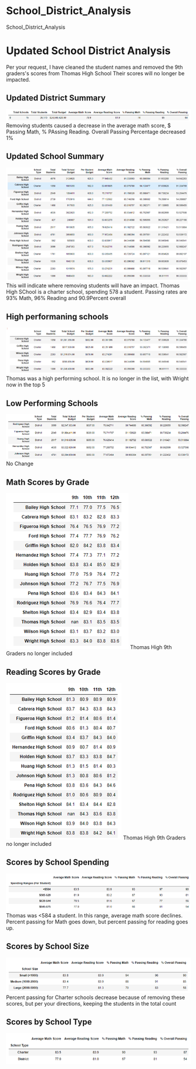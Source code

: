 # School_District_Analysis
School_District_Analysis

# Updated School District Analysis
Per your request, I have cleaned the student names and removed the 9th graders's scores from Thomas High School  Their scores will no longer be impacted.  

## Updated District Summary
![District](DIstrict%20Summary_Updated.png)
Removing students caused a decrease in the average math score, $ Passing Math, % PAssing Reading.  Overall Passing Percentage decreased 1%

## Updated School Summary
![School](School%20Summary_updated.png)
This will indicate where removing students will have an impact.  Thomas High SChool is a charter school, spending 578 a student.  Passing rates are 93% Math, 96% Reading and 90.9Percent overall

## High performaning schools
![Top](top_updated.png)
Thomas was a high performing school.  It is no longer in the list, with Wright now in the top 5

## Low Performing Schools
![Bottom](bottom_updated.png)
No Change

## Math Scores by Grade
![Math](math_by_grade.png)
Thomas High 9th Graders no longer included

## Reading Scores by Grade
![Reading](reading_by_grade.png)
Thomas High 9th Graders no longer included

## Scores by School Spending
![Spending](score_by_spending.png)
Thomas was <584 a student.  In this range, average math score declines.  Percent passing for Math goes down, but percent passing for reading goes up.

## Scores by School Size
![size](score_by_size.png)
Percent passing for Charter schools decrease because of removing these scores, but per your directions, keeping the students in the total count
## Scores by School Type
![Type](score_by_type.png)
